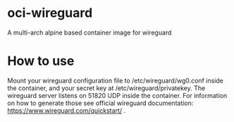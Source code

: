 # oci-wireguard
A multi-arch alpine based container image for wireguard

# How to use
Mount your wireguard configuration file to /etc/wireguard/wg0.conf inside the container, and your secret key at /etc/wireguard/privatekey.
The wireguard server listens on 51820 UDP inside the container. For information on how to generate those see official wireguard documentation: https://www.wireguard.com/quickstart/ .
